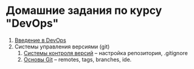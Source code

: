 # Домашние задания по курсу "DevOps"

1. [Введение в DevOps](01-intro)
2. Системы управления версиями (git)
    1. [Системы контроля версий](02-git-01-vcs) – настройка репозитория, .gitignore
    2. [Основы Git](02-git-02-base) – remotes, tags, branches, ide.